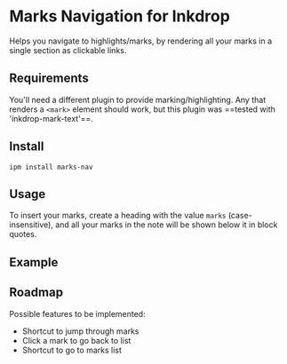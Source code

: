 # Marks Navigation for Inkdrop

Helps you navigate to highlights/marks, by rendering all your marks in a single section as clickable links.

## Requirements

You'll need a different plugin to provide marking/highlighting. Any that renders a `<mark>` element should work, but this plugin was ==tested with 'inkdrop-mark-text'==.

## Install

```
ipm install marks-nav
```

## Usage

To insert your marks, create a heading with the value `marks` (case-insensitive), and all your marks in the note will be shown below it in block quotes.


## Example


## Roadmap

Possible features to be implemented:

- Shortcut to jump through marks
- Click a mark to go back to list
- Shortcut to go to marks list

